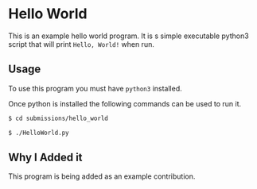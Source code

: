 # Hello World

This is an example hello world program.
It is s simple executable python3 script that will print `Hello, World!` when run.

## Usage

To use this program you must have `python3` installed.

Once python is installed the following commands can be used to run it.

```bash
$ cd submissions/hello_world
```

```bash
$ ./HelloWorld.py
```

## Why I Added it

This program is being added as an example contribution.
